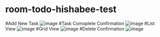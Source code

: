 # room-todo-hishabee-test
#Add New Task
![image](https://github.com/srabbijan/room-todo-hishabee-test/assets/32338236/55089f23-f4c5-4014-bf8d-c9cd6660de3b)
#Task Comoplete Confirmation
![image](https://github.com/srabbijan/room-todo-hishabee-test/assets/32338236/845547ff-1530-445b-ae09-c479447ffe19)
#List View
![image](https://github.com/srabbijan/room-todo-hishabee-test/assets/32338236/1e54e321-4437-46af-ae37-265d2356ec58)
#Grid View
![image](https://github.com/srabbijan/room-todo-hishabee-test/assets/32338236/c25aa668-8541-4f3c-b015-3520a3a7f8d4)
#Delete Confirmation
![image](https://github.com/srabbijan/room-todo-hishabee-test/assets/32338236/3344a47c-e9a6-4cea-9ebb-7fce83963020)




